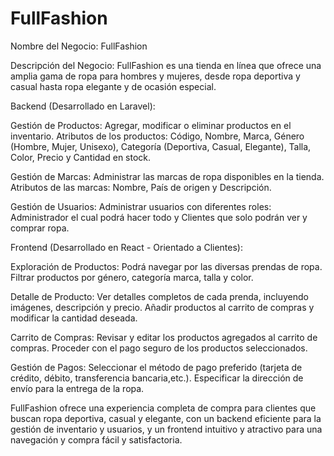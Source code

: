 # FullFashion

Nombre del Negocio: FullFashion

Descripción del Negocio: FullFashion es una tienda en línea que ofrece una amplia gama de ropa para hombres y mujeres, desde ropa deportiva y casual hasta ropa elegante y de ocasión especial.

Backend (Desarrollado en Laravel):

Gestión de Productos:
Agregar, modificar o eliminar productos en el inventario.
Atributos de los productos: Código, Nombre, Marca, Género (Hombre, Mujer, Unisexo), Categoría (Deportiva, Casual, Elegante), Talla, Color, Precio y Cantidad en stock.

Gestión de Marcas:
Administrar las marcas de ropa disponibles en la tienda.
Atributos de las marcas: Nombre, País de origen y Descripción.

Gestión de Usuarios:
Administrar usuarios con diferentes roles: Administrador el cual podrá hacer todo y Clientes que solo podrán ver y comprar ropa.

Frontend (Desarrollado en React - Orientado a Clientes):

Exploración de Productos:
Podrá navegar por las diversas prendas de ropa.
Filtrar productos por género, categoría marca, talla y color.

Detalle de Producto:
Ver detalles completos de cada prenda, incluyendo imágenes, descripción y precio.
Añadir productos al carrito de compras y modificar la cantidad deseada.

Carrito de Compras:
Revisar y editar los productos agregados al carrito de compras.
Proceder con el pago seguro de los productos seleccionados.

Gestión de Pagos:
Seleccionar el método de pago preferido (tarjeta de crédito, débito, transferencia bancaria,etc.).
Especificar la dirección de envío para la entrega de la ropa.

FullFashion ofrece una experiencia completa de compra para clientes que buscan ropa deportiva, casual y elegante, con un backend eficiente para la gestión de inventario y usuarios, y un frontend intuitivo y atractivo para una navegación y compra fácil y satisfactoria.
